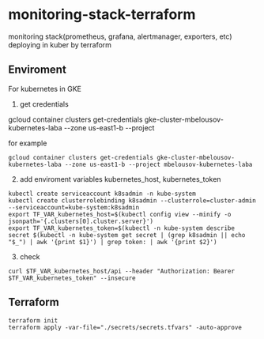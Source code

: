# monitoring-stack-terraform
monitoring stack(prometheus, grafana, alertmanager, exporters, etc) deploying in kuber by terraform

## Enviroment
For kubernetes in GKE
1. get credentials

gcloud container clusters get-credentials gke-cluster-mbelousov-kubernetes-laba --zone us-east1-b --project <your project name>

for example
```
gcloud container clusters get-credentials gke-cluster-mbelousov-kubernetes-laba --zone us-east1-b --project mbelousov-kubernetes-laba
```


2. add enviroment variables kubernetes_host, kubernetes_token

```
kubectl create serviceaccount k8sadmin -n kube-system
kubectl create clusterrolebinding k8sadmin --clusterrole=cluster-admin --serviceaccount=kube-system:k8sadmin
export TF_VAR_kubernetes_host=$(kubectl config view --minify -o jsonpath='{.clusters[0].cluster.server}')
export TF_VAR_kubernetes_token=$(kubectl -n kube-system describe secret $(kubectl -n kube-system get secret | (grep k8sadmin || echo "$_") | awk '{print $1}') | grep token: | awk '{print $2}')
```

3. check
```
curl $TF_VAR_kubernetes_host/api --header "Authorization: Bearer $TF_VAR_kubernetes_token" --insecure
```

## Terraform
```
terraform init
terraform apply -var-file="./secrets/secrets.tfvars" -auto-approve
```
